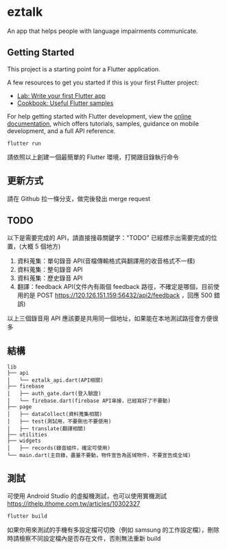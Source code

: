 # eztalk

An app that helps people with language impairments communicate.

## Getting Started

This project is a starting point for a Flutter application.

A few resources to get you started if this is your first Flutter project:

- [Lab: Write your first Flutter app](https://docs.flutter.dev/get-started/codelab)
- [Cookbook: Useful Flutter samples](https://docs.flutter.dev/cookbook)

For help getting started with Flutter development, view the
[online documentation](https://docs.flutter.dev/), which offers tutorials,
samples, guidance on mobile development, and a full API reference.

```
flutter run
```

請依照以上創建一個最簡單的 Flutter 環境，打開跟目錄執行命令

## 更新方式

請在 Github 拉一條分支，做完後發出 merge request

## TODO

以下是需要完成的 API，請直接搜尋關鍵字："TODO"
已經標示出需要完成的位置，(大概 5 個地方)

1.  資料蒐集：單句錄音 API(音檔傳輸格式與翻譯用的收音格式不一樣)
2.  資料蒐集：整句錄音 API
3.  資料蒐集：歷史錄音 API
4.  翻譯：feedback API(文件內有兩個 feedback 路徑，不確定是哪個，目前使用的是 POST https://120.126.151.159:56432/api2/feedback ，回應 500 錯誤)

以上三個錄音用 API 應該要是共用同一個地址，如果能在本地測試路徑會方便很多

## 結構

```
lib
├── api
│   └── eztalk_api.dart(API相關)
├── firebase
│   ├── auth_gate.dart(登入驗證)
│   └── firebase.dart(firebase API串接，已經寫好了不要動)
├── page
│   ├── dataCollect(資料蒐集相關)
│   ├── test(測試用，不要刪也不要使用)
│   ├── translate(翻譯相關)
├── utilities
├── widgets
│   ├── records(錄音組件，確定可使用)
└── main.dart(主目錄，盡量不要動，物件宣告為區域物件，不要宣告成全域)
```

## 測試

可使用 Android Studio 的虛擬機測試，也可以使用實機測試
https://ithelp.ithome.com.tw/articles/10302327

```
flutter build
```

如果你用來測試的手機有多設定檔可切換（例如 samsung 的工作設定檔），刪除時請檢察不同設定檔內是否存在文件，否則無法重新 build
